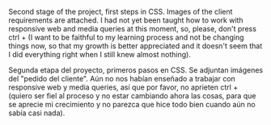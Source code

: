 Second stage of the project, first steps in CSS. Images of the client requirements are attached. I had not yet been taught how to work with responsive web and media queries at this moment, so, please, don't press ctrl + (I want to be faithful to my learning process and not be changing things now, so that my growth is better appreciated and it doesn't seem that I did everything right when I still knew almost nothing).

Segunda etapa del proyecto, primeros pasos en CSS. Se adjuntan imágenes del "pedido del cliente". Aún no nos habían enseñado a trabajar con responsive web y media queries, así que por favor, no aprieten ctrl + (quiero ser fiel al proceso y no estar cambiando ahora las cosas, para que se aprecie mi crecimiento y no parezca que hice todo bien cuando aún no sabía casi nada).
